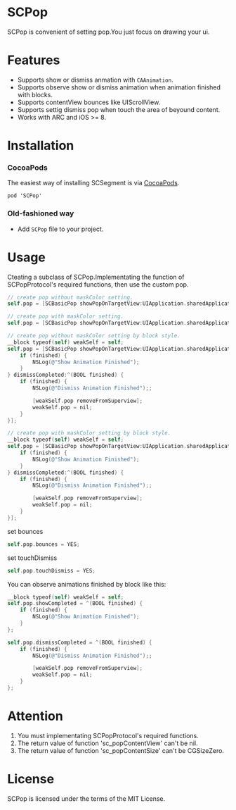 # SCPop
SCPop is convenient of setting pop.You just focus on drawing your ui.

# Features

- Supports show or dismiss anmation with `CAAnimation`.
- Supports observe show or dismiss animation when animation finished with blocks.
- Supports contentView bounces like UIScrollView.
- Supports settig dismiss pop when touch the area of beyound content.
- Works with ARC and iOS >= 8.

# Installation

### CocoaPods
The easiest way of installing SCSegment is via [CocoaPods](http://cocoapods.org/). 

```
pod 'SCPop'
```

### Old-fashioned way

- Add `SCPop` file to your project.

# Usage

Cteating a subclass of SCPop.Implementating the function of SCPopProtocol's required functions, then use the custom pop.

```  objective-c
// create pop without maskColor setting.
self.pop = [SCBasicPop showPopOnTargetView:UIApplication.sharedApplication.keyWindow];
```

```  objective-c
// create pop with maskColor setting.
self.pop = [SCBasicPop showPopOnTargetView:UIApplication.sharedApplication.keyWindow maskColor:[UIColor colorWithWhite:0 alpha:0.3]];
```

```  objective-c
// create pop without maskColor setting by block style.
__block typeof(self) weakSelf = self;
self.pop = [SCBasicPop showPopOnTargetView:UIApplication.sharedApplication.keyWindow showCompleted:^(BOOL finished) {
    if (finished) {
        NSLog(@"Show Animation Finished");
    }
} dismissCompleted:^(BOOL finished) {
    if (finished) {
        NSLog(@"Dismiss Animation Finished");;

        [weakSelf.pop removeFromSuperview];
        weakSelf.pop = nil;
    }
}];
```

```  objective-c
// create pop with maskColor setting by block style.
__block typeof(self) weakSelf = self;
self.pop = [SCBasicPop showPopOnTargetView:UIApplication.sharedApplication.keyWindow maskColor:[UIColor colorWithWhite:0 alpha:0.3] showCompleted:^(BOOL finished) {
    if (finished) {
        NSLog(@"Show Animation Finished");
    }
} dismissCompleted:^(BOOL finished) {
    if (finished) {
        NSLog(@"Dismiss Animation Finished");;

        [weakSelf.pop removeFromSuperview];
        weakSelf.pop = nil;
    }
}];
```
set bounces

```  objective-c
self.pop.bounces = YES;
```

set touchDismiss

```  objective-c
self.pop.touchDismiss = YES;
```

You can observe animations finished by block like this:
```  objective-c
__block typeof(self) weakSelf = self;
self.pop.showCompleted = ^(BOOL finished) {
    if (finished) {
        NSLog(@"Show Animation Finished");
    }
};

self.pop.dismissCompleted = ^(BOOL finished) {
    if (finished) {
        NSLog(@"Dismiss Animation Finished");;

        [weakSelf.pop removeFromSuperview];
        weakSelf.pop = nil;
    }
};
```

# Attention

1. You must implementating SCPopProtocol's required functions.
2. The return value of function 'sc_popContentView' can't be nil.
3. The return value of function 'sc_popContentSize' can't be CGSizeZero.

# License

SCPop is licensed under the terms of the MIT License.
